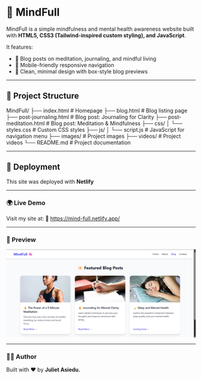 # 🧠 MindFull

MindFull is a simple mindfulness and mental health awareness website built with **HTML5, CSS3 (Tailwind-inspired custom styling), and JavaScript**.  

It features:
- 🧘 Blog posts on meditation, journaling, and mindful living  
- 📱 Mobile-friendly responsive navigation  
- 🎨 Clean, minimal design with box-style blog previews  

---
## 📂 Project Structure

MindFull/
├── index.html                      # Homepage
├── blog.html                       # Blog listing page
├── post-journaling.html            # Blog post: Journaling for Clarity
├── post-meditation.html            # Blog post: Meditation & Mindfulness
├── css/
│ └── styles.css                    # Custom CSS styles
├── js/
│ └── script.js                     # JavaScript for navigation menu
├── images/                         # Project images
├── videos/                         # Project videos
└── README.md                       # Project documentation

---
## 🚀 Deployment
This site was deployed with **Netlify**

---
### 🌍 Live Demo
Visit my site at:
🔗 https://mind-full.netlify.app/

---
### 📸 Preview
<img src="images/preview.png" alt="Preview of the Blog section">

---
### 👩‍💻 Author
Built with ❤️ by **Juliet Asiedu.**